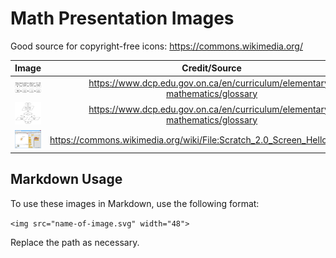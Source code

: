 # Math Presentation Images

Good source for copyright-free icons: https://commons.wikimedia.org/

| Image | Credit/Source |
|:---:|:---:|
| [<img src="equations_flowchart.svg" width="75">](equations_flowchart.svg) | https://www.dcp.edu.gov.on.ca/en/curriculum/elementary-mathematics/glossary |
| [<img src="flowchart_coding.svg" width="75">](flowchart_coding.svg) | https://www.dcp.edu.gov.on.ca/en/curriculum/elementary-mathematics/glossary |
| [<img src="Scratch_2.0_Screen_Hello_World.png" width="75">](Scratch_2.0_Screen_Hello_World.png) | https://commons.wikimedia.org/wiki/File:Scratch_2.0_Screen_Hello_World.png |

## Markdown Usage

To use these images in Markdown, use the following format:

`<img src="name-of-image.svg" width="48">`

Replace the path as necessary.

